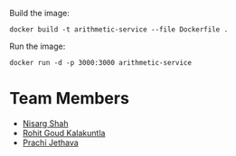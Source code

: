 Build the image: 

```docker build -t arithmetic-service --file Dockerfile .```

Run the image:

```docker run -d -p 3000:3000 arithmetic-service ```



# Team Members
- [Nisarg Shah](https://github.com/nisarg0606)
- [Rohit Goud Kalakuntla](https://github.com/rohit2905)
- [Prachi Jethava](https://github.com/prachi1211)